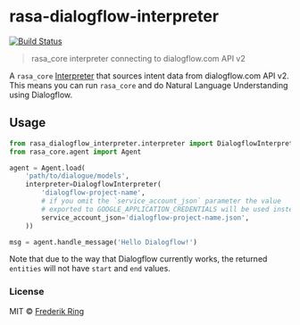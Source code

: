 # rasa-dialogflow-interpreter
[![Build Status](https://travis-ci.org/m90/rasa-dialogflow-interpreter.svg?branch=master)](https://travis-ci.org/m90/rasa-dialogflow-interpreter)
> rasa_core interpreter connecting to dialogflow.com API v2

A `rasa_core` [Interpreter](https://core.rasa.com/interpreters.html) that sources intent data from dialogflow.com API v2. This means you can run `rasa_core` and do Natural Language Understanding using Dialogflow.

## Usage

```py
from rasa_dialogflow_interpreter.interpreter import DialogflowInterpreter
from rasa_core.agent import Agent

agent = Agent.load(
    'path/to/dialogue/models',
    interpreter=DialogflowInterpreter(
        'dialogflow-project-name',
        # if you omit the `service_account_json` parameter the value
        # exported to GOOGLE_APPLICATION_CREDENTIALS will be used instead
        service_account_json='dialogflow-project-name.json',
    ))

msg = agent.handle_message('Hello Dialogflow!')
```

Note that due to the way that Dialogflow currently works, the returned `entities` will not have `start` and `end` values.

### License
MIT © [Frederik Ring](http://www.frederikring.com)

